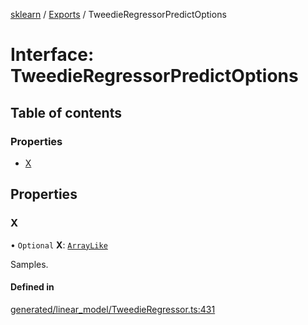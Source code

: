 [sklearn](../readme.md) / [Exports](../modules.md) / TweedieRegressorPredictOptions

# Interface: TweedieRegressorPredictOptions

## Table of contents

### Properties

- [X](TweedieRegressorPredictOptions.md#x)

## Properties

### X

• `Optional` **X**: [`ArrayLike`](../modules.md#arraylike)

Samples.

#### Defined in

[generated/linear_model/TweedieRegressor.ts:431](https://github.com/transitive-bullshit/scikit-learn-ts/blob/367336a/packages/sklearn/src/generated/linear_model/TweedieRegressor.ts#L431)
